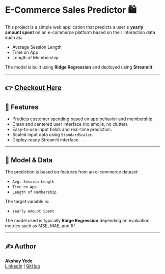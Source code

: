 # E-Commerce Sales Predictor 🛍️

This project is a simple web application that predicts a user's **yearly amount spent** on an e-commerce platform based on their interaction data such as:

- Average Session Length
- Time on App
- Length of Membership

The model is built using **Ridge Regression** and deployed using **Streamlit**.

---
👉 [Checkout Here](https://ecommerce-sales-prediction-x9wevtdotmy4vhosuky2af.streamlit.app/)
---
## 🚀 Features

- Predicts customer spending based on app behavior and membership.
- Clean and centered user interface (no emojis, no clutter).
- Easy-to-use input fields and real-time prediction.
- Scaled input data using `StandardScaler`.
- Deploy-ready Streamlit interface.

---

## 🧠 Model & Data

The prediction is based on features from an e-commerce dataset:

- `Avg. Session Length`
- `Time on App`
- `Length of Membership`

The target variable is:

- `Yearly Amount Spent`

The model used is typically **Ridge Regression** depending on evaluation metrics such as MSE, MAE, and R².

---

## ✍️ Author

**Akshay Yede**  
[LinkedIn](https://www.linkedin.com/in/akshay-yede-5aaa4428a/) | [GitHub](https://github.com/AkshayYede)
